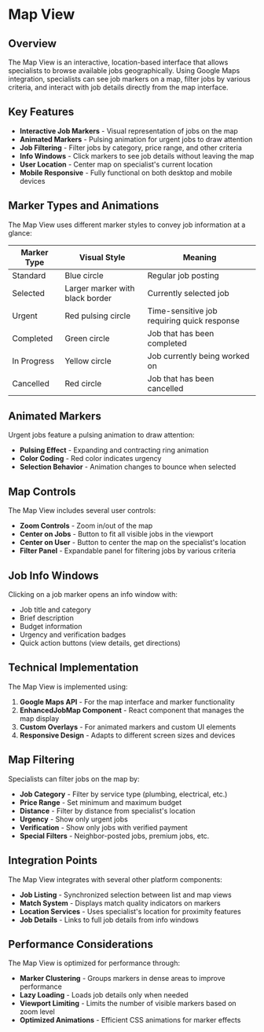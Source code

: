 # Map View

## Overview

The Map View is an interactive, location-based interface that allows specialists to browse available jobs geographically. Using Google Maps integration, specialists can see job markers on a map, filter jobs by various criteria, and interact with job details directly from the map interface.

## Key Features

- **Interactive Job Markers** - Visual representation of jobs on the map
- **Animated Markers** - Pulsing animation for urgent jobs to draw attention
- **Job Filtering** - Filter jobs by category, price range, and other criteria
- **Info Windows** - Click markers to see job details without leaving the map
- **User Location** - Center map on specialist's current location
- **Mobile Responsive** - Fully functional on both desktop and mobile devices

## Marker Types and Animations

The Map View uses different marker styles to convey job information at a glance:

| Marker Type | Visual Style | Meaning |
|-------------|--------------|---------|
| Standard | Blue circle | Regular job posting |
| Selected | Larger marker with black border | Currently selected job |
| Urgent | Red pulsing circle | Time-sensitive job requiring quick response |
| Completed | Green circle | Job that has been completed |
| In Progress | Yellow circle | Job currently being worked on |
| Cancelled | Red circle | Job that has been cancelled |

## Animated Markers

Urgent jobs feature a pulsing animation to draw attention:

- **Pulsing Effect** - Expanding and contracting ring animation
- **Color Coding** - Red color indicates urgency
- **Selection Behavior** - Animation changes to bounce when selected

## Map Controls

The Map View includes several user controls:

- **Zoom Controls** - Zoom in/out of the map
- **Center on Jobs** - Button to fit all visible jobs in the viewport
- **Center on User** - Button to center the map on the specialist's location
- **Filter Panel** - Expandable panel for filtering jobs by various criteria

## Job Info Windows

Clicking on a job marker opens an info window with:

- Job title and category
- Brief description
- Budget information
- Urgency and verification badges
- Quick action buttons (view details, get directions)

## Technical Implementation

The Map View is implemented using:

1. **Google Maps API** - For the map interface and marker functionality
2. **EnhancedJobMap Component** - React component that manages the map display
3. **Custom Overlays** - For animated markers and custom UI elements
4. **Responsive Design** - Adapts to different screen sizes and devices

## Map Filtering

Specialists can filter jobs on the map by:

- **Job Category** - Filter by service type (plumbing, electrical, etc.)
- **Price Range** - Set minimum and maximum budget
- **Distance** - Filter by distance from specialist's location
- **Urgency** - Show only urgent jobs
- **Verification** - Show only jobs with verified payment
- **Special Filters** - Neighbor-posted jobs, premium jobs, etc.

## Integration Points

The Map View integrates with several other platform components:

- **Job Listing** - Synchronized selection between list and map views
- **Match System** - Displays match quality indicators on markers
- **Location Services** - Uses specialist's location for proximity features
- **Job Details** - Links to full job details from info windows

## Performance Considerations

The Map View is optimized for performance through:

- **Marker Clustering** - Groups markers in dense areas to improve performance
- **Lazy Loading** - Loads job details only when needed
- **Viewport Limiting** - Limits the number of visible markers based on zoom level
- **Optimized Animations** - Efficient CSS animations for marker effects
